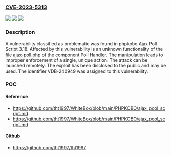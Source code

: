 ### [CVE-2023-5313](https://cve.mitre.org/cgi-bin/cvename.cgi?name=CVE-2023-5313)
![](https://img.shields.io/static/v1?label=Product&message=Ajax%20Poll%20Script&color=blue)
![](https://img.shields.io/static/v1?label=Version&message=%3D%203.18%20&color=brighgreen)
![](https://img.shields.io/static/v1?label=Vulnerability&message=CWE-837%20Improper%20Enforcement%20of%20a%20Single%2C%20Unique%20Action&color=brighgreen)

### Description

A vulnerability classified as problematic was found in phpkobo Ajax Poll Script 3.18. Affected by this vulnerability is an unknown functionality of the file ajax-poll.php of the component Poll Handler. The manipulation leads to improper enforcement of a single, unique action. The attack can be launched remotely. The exploit has been disclosed to the public and may be used. The identifier VDB-240949 was assigned to this vulnerability.

### POC

#### Reference
- https://github.com/tht1997/WhiteBox/blob/main/PHPKOBO/ajax_pool_script.md
- https://github.com/tht1997/WhiteBox/blob/main/PHPKOBO/ajax_pool_script.md

#### Github
- https://github.com/tht1997/tht1997

